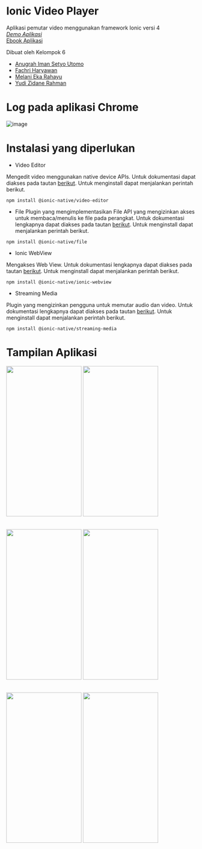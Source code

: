 # Ionic Video Player
 Aplikasi pemutar video menggunakan framework Ionic versi 4 <br>
 [*Demo Aplikasi*](https://drive.google.com/file/d/1OKsOJaM8KXCj-G-YpRtncgUagI4sRJBk/view?usp=sharing)
 <br>
 [Ebook Aplikasi](https://drive.google.com/file/d/1vJi3PFZ-d-CUSdi7RPCUdXX4KmbZXJaA/view?usp=sharing)
 
 Dibuat oleh Kelompok 6
 - [Anugrah Iman Setyo Utomo](https://github.com/anugrahiman5)
 - [Fachri Haryawan](https://github.com/fachriharyawan)
 - [Melani Eka Rahayu](https://github.com/melaniekr5)
 - [Yudi Zidane Rahman](https://github.com/Yudizidane)
 
 # Log pada aplikasi Chrome
 
 ![image](https://user-images.githubusercontent.com/44064496/86609649-6795d280-bfd6-11ea-95e2-09127b5d5ccc.png)

# Instalasi yang diperlukan
 
 - Video Editor
 
 Mengedit video menggunakan native device APIs. Untuk dokumentasi dapat diakses pada tautan [berikut](https://ionicframework.com/docs/native/video-editor).
 Untuk menginstall dapat menjalankan perintah berikut.
 
 `npm install @ionic-native/video-editor`
 
 
 - File
 Plugin yang mengimplementasikan File API yang mengizinkan akses untuk membaca/menulis ke file pada perangkat.
 Untuk dokumentasi lengkapnya dapat diakses pada tautan [berikut](https://ionicframework.com/docs/native/file).
 Untuk menginstall dapat menjalankan perintah berikut.
 
 `npm install @ionic-native/file`
 
 
 - Ionic WebView
 
 Mengakses Web View. Untuk dokumentasi lengkapnya dapat diakses pada tautan [berikut](https://ionicframework.com/docs/native/ionic-webview).
 Untuk menginstall dapat menjalankan perintah berikut.

`npm install @ionic-native/ionic-webview`


- Streaming Media

Plugin yang mengizinkan pengguna untuk memutar audio dan video.
Untuk dokumentasi lengkapnya dapat diakses pada tautan [berikut](https://ionicframework.com/docs/native/streaming-media).
Untuk menginstall dapat menjalankan perintah berikut.

`npm install @ionic-native/streaming-media`




# Tampilan Aplikasi
<img src = "https://user-images.githubusercontent.com/44064496/86608121-54820300-bfd4-11ea-9359-1680ebabe53e.png" width = "200" height = "400"/> <img src = "https://user-images.githubusercontent.com/44064496/86608453-cb1f0080-bfd4-11ea-84a1-f984d645312e.png" width = "200" height = "400"/>
<br><br>

<img src = "https://user-images.githubusercontent.com/44064496/86608597-f275cd80-bfd4-11ea-8292-cf695a42d04b.png" width = "200" height = "400"/> <img src = "https://user-images.githubusercontent.com/44064496/86608835-41236780-bfd5-11ea-8b61-f7fd60e73dff.png" width = "200" height = "400"/>
<br><br>

<img src = "https://user-images.githubusercontent.com/44064496/86609258-eb9b8a80-bfd5-11ea-8542-2c207483006c.png" width = "200" height = "400"/> <img src = "https://user-images.githubusercontent.com/44064496/86609248-e8a09a00-bfd5-11ea-8e3d-0e3f954f031b.png" width = "200" height = "400"/>
